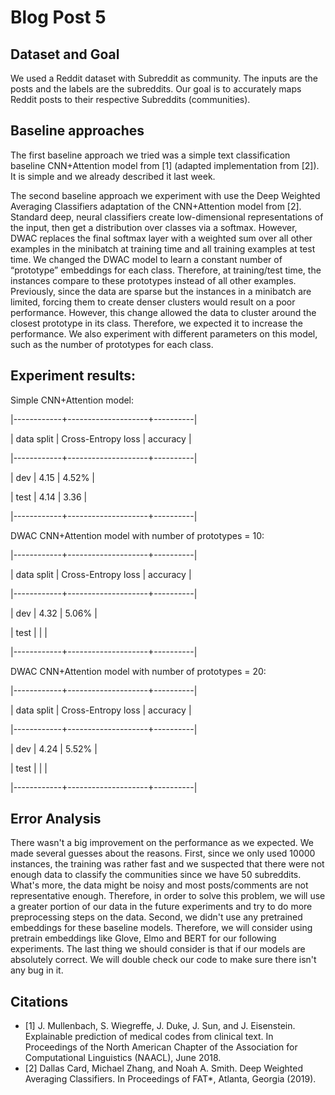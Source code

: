 # Blog Post 5

## Dataset and Goal
  We used a Reddit dataset with Subreddit as community. The inputs are the posts and the labels are the subreddits.
  Our goal is to accurately maps Reddit posts to their respective Subreddits (communities).

## Baseline approaches
  The first baseline approach we tried was a simple text classification baseline CNN+Attention model from [1] (adapted implementation from [2]). It is simple and we already described it last week.
  
  The second baseline approach we experiment with use the Deep Weighted Averaging Classifiers adaptation of the CNN+Attention model from [2]. Standard deep, neural classifiers create low-dimensional representations of the input, then get a distribution over classes via a softmax. However, DWAC replaces the final softmax layer with a weighted sum over all other examples in the minibatch at training time and all training examples at test time. We changed the DWAC model to learn a constant number of “prototype” embeddings for each class. Therefore, at training/test time, the instances compare to these prototypes instead of all other examples. Previously, since the data are sparse but the instances in a minibatch are limited, forcing them to create denser clusters would result on a poor performance. However, this change allowed the data to cluster around the closest prototype in its class. Therefore, we expected it to increase the performance. We also experiment with different parameters on this model, such as the number of prototypes for each class.
  
## Experiment results:

Simple CNN+Attention model:

   |------------+--------------------+----------|
   
   | data split | Cross-Entropy loss | accuracy |
   
   |------------+--------------------+----------|
   
   | dev        |        4.15        |   4.52%  |
   
   | test       |        4.14        |   3.36   |
   
   |------------+--------------------+----------|

DWAC CNN+Attention model with number of prototypes = 10:


   |------------+--------------------+----------|
   
   | data split | Cross-Entropy loss | accuracy |
   
   |------------+--------------------+----------|
   
   | dev        |        4.32        |   5.06%  |
   
   | test       |                |      |
   
   |------------+--------------------+----------|
   
   
DWAC CNN+Attention model with number of prototypes = 20:


   |------------+--------------------+----------|
   
   | data split | Cross-Entropy loss | accuracy |
   
   |------------+--------------------+----------|
   
   | dev        |        4.24        |   5.52%  |
   
   | test       |                |      |
   
   |------------+--------------------+----------|

## Error Analysis
  There wasn't a big improvement on the performance as we expected. We made several guesses about the reasons. First, since we only used 10000 instances, the training was rather fast and we suspected that there were not enough data to classify the communities since we have 50 subreddits. What's more, the data might be noisy and most posts/comments are not representative enough. Therefore, in order to solve this problem, we will use a greater portion of our data in the future experiments and try to do more preprocessing steps on the data. Second, we didn't use any pretrained embeddings for these baseline models. Therefore, we will consider using pretrain embeddings like Glove, Elmo and BERT for our following experiments. The last thing we should consider is that if our models are absolutely correct. We will double check our code to make sure there isn't any bug in it.

## Citations
  - [1] J. Mullenbach, S. Wiegreffe, J. Duke, J. Sun, and J. Eisenstein.
    Explainable prediction of medical codes from clinical text.
    In Proceedings of the North American Chapter of the Association for Computational Linguistics (NAACL), June 2018.
  - [2] Dallas Card, Michael Zhang, and Noah A. Smith.
    Deep Weighted Averaging Classifiers.
    In Proceedings of FAT*, Atlanta, Georgia (2019).
